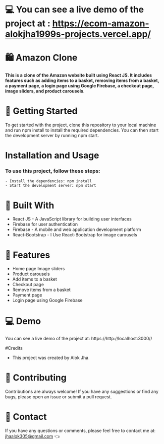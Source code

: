 # 💻 You can see a live demo of the project at : https://ecom-amazon-alokjha1999s-projects.vercel.app/

# 🛍️ Amazon Clone
<h4> This is a clone of the Amazon website built using React JS. It includes features such as adding items to a basket, removing items from a basket, a payment page, a login page using Google Firebase, a checkout page, image sliders, and product carousels. </h4>

# 🚀 Getting Started
 To get started with the project, clone this repository to your local machine and run npm install to install the required dependencies. You can then start the development server by running npm start.
 
 # Installation and Usage

<h3> To use this project, follow these steps:</h3>

    
    - Install the dependencies: npm install
    - Start the development server: npm start

# 🔨 Built With
- React JS - A JavaScript library for building user interfaces
- Firebase for user authentication
- Firebase - A mobile and web application development platform
- React-Bootstrap - I Use React-Bootstrap for image carousels

# 🎉 Features
- Home page Image sliders
- Product carousels
- Add items to a basket
- Checkout page
- Remove items from a basket
- Payment page
- Login page using Google Firebase


# 💻 Demo
You can see a live demo of the project at: https://http://localhost:3000//  

#Credits

- This project was created by Alok Jha.

# 🤝 Contributing
Contributions are always welcome! If you have any suggestions or find any bugs, please open an issue or submit a pull request.


# 📧 Contact
If you have any questions or comments, please feel free to contact me at: jhaalok305@gmail.com 👈





